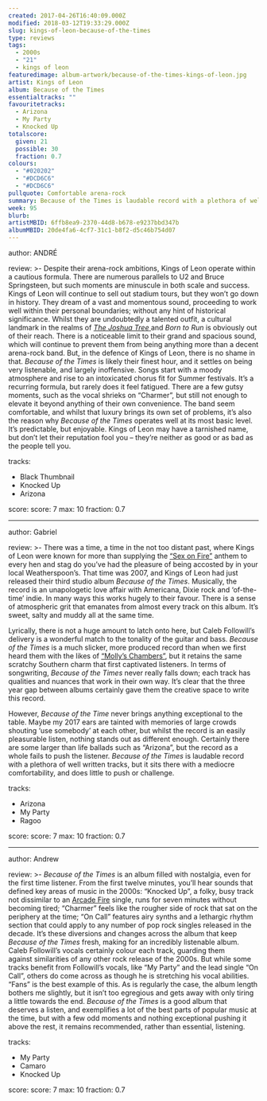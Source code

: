 ```yaml
---
created: 2017-04-26T16:40:09.000Z
modified: 2018-03-12T19:33:29.000Z
slug: kings-of-leon-because-of-the-times
type: reviews
tags:
  - 2000s
  - "21"
  - kings of leon
featuredimage: album-artwork/because-of-the-times-kings-of-leon.jpg
artist: Kings of Leon
album: Because of the Times
essentialtracks: ""
favouritetracks:
  - Arizona
  - My Party
  - Knocked Up
totalscore:
  given: 21
  possible: 30
  fraction: 0.7
colours:
  - "#020202"
  - "#DCD6C6"
  - "#DCD6C6"
pullquote: Comfortable arena-rock
summary: Because of the Times is laudable record with a plethora of well written tracks, but it sits there with a mediocre comfortability, and does little to push or challenge. It’s predictable, but enjoyable.
week: 95
blurb:
artistMBID: 6ffb8ea9-2370-44d8-b678-e9237bbd347b
albumMBID: 20de4fa6-4cf7-31c1-b8f2-d5c46b754d07
---
```

author: ANDRÉ

review: >-
  Despite their arena-rock ambitions, Kings of Leon operate within a cautious formula. There are numerous parallels to U2 and Bruce Springsteen, but such moments are minuscule in both scale and success. Kings of Leon will continue to sell out stadium tours, but they won’t go down in history. They dream of a vast and momentous sound, proceeding to work well within their personal boundaries; without any hint of historical significance. Whilst they are undoubtedly a talented outfit, a cultural landmark in the realms of [*The Joshua Tree* ](<reviews/u2-the-joshua-tree/>)and *Born to Run* is obviously out of their reach. There is a noticeable limit to their grand and spacious sound, which will continue to prevent them from being anything more than a decent arena-rock band. But, in the defence of Kings of Leon, there is no shame in that. *Because of the Times* is likely their finest hour, and it settles on being very listenable, and largely inoffensive. Songs start with a moody atmosphere and rise to an intoxicated chorus fit for Summer festivals. It’s a recurring formula, but rarely does it feel fatigued. There are a few gutsy moments, such as the vocal shrieks on “Charmer”, but still not enough to elevate it beyond anything of their own convenience. The band seem comfortable, and whilst that luxury brings its own set of problems, it’s also the reason why *Because of the Times* operates well at its most basic level. It’s predictable, but enjoyable. Kings of Leon may have a tarnished name, but don’t let their reputation fool you – they’re neither as good or as bad as the people tell you.

tracks:
  - Black Thumbnail
  - ­Knocked Up
  - ­Arizona

score:
  score: 7
  max: 10
  fraction: 0.7

---
author: Gabriel

review: >-
  There was a time, a time in the not too distant past, where Kings of Leon were known for more than supplying the [“Sex on Fire”](<https://www.youtube.com/watch?v=RF0HhrwIwp0>) anthem to every hen and stag do you’ve had the pleasure of being accosted by in your local Weatherspoon’s. That time was 2007, and Kings of Leon had just released their third studio album *Because of the Times*. Musically, the record is an unapologetic love affair with Americana, Dixie rock and ‘of-the-time’ indie. In many ways this works hugely to their favour. There is a sense of atmospheric grit that emanates from almost every track on this album. It’s sweet, salty and muddy all at the same time.

  Lyrically, there is not a huge amount to latch onto here, but Caleb Followill’s delivery is a wonderful match to the tonality of the guitar and bass. *Because of the Times* is a much slicker, more produced record than when we first heard them with the likes of [“Molly’s Chambers”](<https://www.youtube.com/watch?v=uLaJkbkG5NI>), but it retains the same scratchy Southern charm that first captivated listeners. In terms of songwriting, *Because of the Times* never really falls down; each track has qualities and nuances that work in their own way. It’s clear that the three year gap between albums certainly gave them the creative space to write this record.

  However, *Because of the Time* never brings anything exceptional to the table. Maybe my 2017 ears are tainted with memories of large crowds shouting ‘use somebody’ at each other, but whilst the record is an easily pleasurable listen, nothing stands out as different enough. Certainly there are some larger than life ballads such as “Arizona”, but the record as a whole fails to push the listener. *Because of the Times* is laudable record with a plethora of well written tracks, but it sits there with a mediocre comfortability, and does little to push or challenge.

tracks:
  - Arizona
  - ­My Party
  - ­Ragoo

score:
  score: 7
  max: 10
  fraction: 0.7

---
author: Andrew

review: >-
  *Because of the Times* is an album filled with nostalgia, even for the first time listener. From the first twelve minutes, you’ll hear sounds that defined key areas of music in the 2000s: “Knocked Up”, a folky, busy track not dissimilar to an [Arcade Fire](<reviews/funeral/>) single, runs for seven minutes without becoming tired; “Charmer” feels like the rougher side of rock that sat on the periphery at the time; “On Call” features airy synths and a lethargic rhythm section that could apply to any number of pop rock singles released in the decade. It’s these diversions and changes across the album that keep *Because of the Times* fresh, making for an incredibly listenable album. Caleb Followill’s vocals certainly colour each track, guarding them against similarities of any other rock release of the 2000s. But while some tracks benefit from Followill’s vocals, like “My Party” and the lead single “On Call”, others do come across as though he is stretching his vocal abilities. “Fans” is the best example of this. As is regularly the case, the album length bothers me slightly, but it isn’t too egregious and gets away with only tiring a little towards the end. *Because of the Times* is a good album that deserves a listen, and exemplifies a lot of the best parts of popular music at the time, but with a few odd moments and nothing exceptional pushing it above the rest, it remains recommended, rather than essential, listening.

tracks:
  - My Party
  - ­Camaro
  - ­Knocked Up
  
score:
  score: 7
  max: 10
  fraction: 0.7
